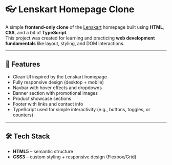 # 👓 Lenskart Homepage Clone

A simple **frontend-only clone** of the [Lenskart](https://www.lenskart.com/) homepage built using **HTML**, **CSS**, and a bit of **TypeScript**.  
This project was created for learning and practicing **web development fundamentals** like layout, styling, and DOM interactions.

---

## 🚀 Features
- Clean UI inspired by the Lenskart homepage  
- Fully responsive design (desktop + mobile)  
- Navbar with hover effects and dropdowns  
- Banner section with promotional images  
- Product showcase sections  
- Footer with links and contact info  
- TypeScript used for simple interactivity (e.g., buttons, toggles, or counters)

---

## 🛠️ Tech Stack
- **HTML5** – semantic structure  
- **CSS3** – custom styling + responsive design (Flexbox/Grid)  
